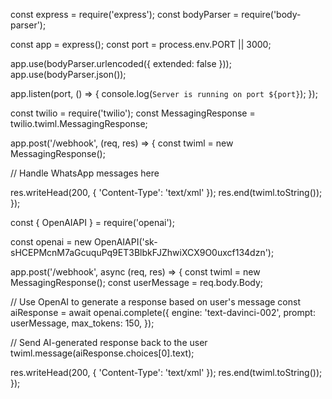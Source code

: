 const express = require('express');
const bodyParser = require('body-parser');

const app = express();
const port = process.env.PORT || 3000;

app.use(bodyParser.urlencoded({ extended: false }));
app.use(bodyParser.json());

app.listen(port, () => {
  console.log(`Server is running on port ${port}`);
});

const twilio = require('twilio');
const MessagingResponse = twilio.twiml.MessagingResponse;

app.post('/webhook', (req, res) => {
  const twiml = new MessagingResponse();

  // Handle WhatsApp messages here

  res.writeHead(200, { 'Content-Type': 'text/xml' });
  res.end(twiml.toString());
});

const { OpenAIAPI } = require('openai');

const openai = new OpenAIAPI('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');

app.post('/webhook', async (req, res) => {
  const twiml = new MessagingResponse();
  const userMessage = req.body.Body;

  // Use OpenAI to generate a response based on user's message
  const aiResponse = await openai.complete({
    engine: 'text-davinci-002',
    prompt: userMessage,
    max_tokens: 150,
  });

  // Send AI-generated response back to the user
  twiml.message(aiResponse.choices[0].text);

  res.writeHead(200, { 'Content-Type': 'text/xml' });
  res.end(twiml.toString());
});
